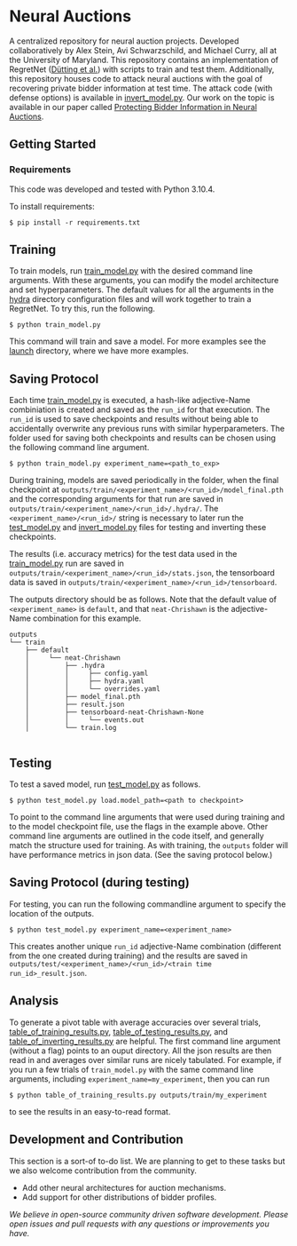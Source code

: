 # Neural Auctions
A centralized repository for neural auction projects. Developed collaboratively by Alex Stein, Avi Schwarzschild, and Michael Curry, all at the University of Maryland. This repository contains an implementation of RegretNet ([Dütting et al.](https://arxiv.org/abs/1706.03459)) with scripts to train and test them. Additionally, this repository houses code to attack neural auctions with the goal of recovering private bidder information at test time. The attack code (with defense options) is available in [invert_model.py](invert_model.py). Our work on the topic is available in our paper called [Protecting Bidder Information in Neural Auctions](https://openreview.net/pdf?id=b5RD94lXu2j).

## Getting Started

### Requirements
This code was developed and tested with Python 3.10.4.

To install requirements:

```
$ pip install -r requirements.txt
```

## Training 

To train models, run [train_model.py](train_model.py) with the desired command line arguments. With these arguments, you can modify the model architecture and set hyperparameters. The default values for all the arguments in the [hydra](config) directory configuration files and will work together to train a RegretNet. To try this, run the following.

```$ python train_model.py```

This command will train and save a model. For more examples see the [launch](launch) directory, where we have more examples.

## Saving Protocol

Each time [train_model.py](train_model.py) is executed, a hash-like adjective-Name combiniation is created and saved as the `run_id` for that execution. The `run_id` is used to save checkpoints and results without being able to accidentally overwrite any previous runs with similar hyperparameters. The folder used for saving both checkpoints and results can be chosen using the following command line argument.

```$ python train_model.py experiment_name=<path_to_exp>```

During training, models are saved periodically in the folder, when the final checkpoint at `outputs/train/<experiment_name>/<run_id>/model_final.pth` and the corresponding arguments for that run are saved in `outputs/train/<experiment_name>/<run_id>/.hydra/`. The `<experiment_name>/<run_id>/` string is necessary to later run the [test_model.py](test_model.py) and [invert_model.py](invert_model.py) files for testing and inverting these checkpoints.

The results (i.e. accuracy metrics) for the test data used in the [train_model.py](train_mode.py) run are saved in `outputs/train/<experiment_name>/<run_id>/stats.json`, the tensorboard data is saved in `outputs/train/<experiment_name>/<run_id>/tensorboard`.

The outputs directory should be as follows. Note that the default value of `<experiment_name>` is `default`, and that `neat-Chrishawn` is the adjective-Name combination for this example.
```
outputs
└── train
    ├── default
    │     └── neat-Chrishawn
    │         ├── .hydra
    │         │     ├── config.yaml
    │         │     ├── hydra.yaml
    │         │     └── overrides.yaml
    │         ├── model_final.pth
    │         ├── result.json
    │         ├── tensorboard-neat-Chrishawn-None
    │         │     └── events.out
    │         └── train.log


```

## Testing

To test a saved model, run [test_model.py](test_model.py) as follows. 

```$ python test_model.py load.model_path=<path to checkpoint>```

To point to the command line arguments that were used during training and to the model checkpoint file, use the flags in the example above. Other command line arguments are outlined in the code itself, and generally match the structure used for training. As with training, the `outputs` folder will have performance metrics in json data. (See the saving protocol below.)

## Saving Protocol (during testing)

For testing, you can run the following commandline argument to specify the location of the outputs.

```$ python test_model.py experiment_name=<experiment_name>```

This creates another unique `run_id` adjective-Name combination (different from the one created during training) and the results are saved in `outputs/test/<experiment_name>/<run_id>/<train time run_id>_result.json`.

## Analysis

To generate a pivot table with average accuracies over several trials, [table_of_training_results.py](table_of_training_results.py), [table_of_testing_results.py](table_of_testing_results.py), and [table_of_inverting_results.py](table_of_inverting_results.py) are helpful. The first command line argument (without a flag) points to an ouput directory. All the json results are then read in and averages over similar runs are nicely tabulated. For example, if you run a few trials of `train_model.py` with the same command line arguments, including `experiment_name=my_experiment`, then you can run 

```$ python table_of_training_results.py outputs/train/my_experiment```

to see the results in an easy-to-read format.

## Development and Contribution

This section is a sort-of to-do list. We are planning to get to these tasks but we also welcome contribution from the community.

- Add other neural architectures for auction mechanisms.
- Add support for other distributions of bidder profiles.

*We believe in open-source community driven software development. Please open issues and pull requests with any questions or improvements you have.*

